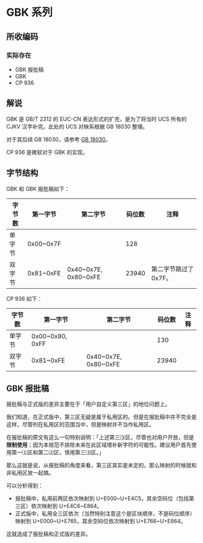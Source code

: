 # GBK 系列
## 所收编码
### 实际存在
- GBK 报批稿
- GBK
- CP 936

## 解说
GBK 是 GB/T 2312 的 EUC-CN 表达形式的扩充，是为了将当时 UCS 所有的 CJKV 汉字补完。此处的 UCS 对映系根据 GB 18030 整理。

对于其后续 GB 18030，请参考 [GB 18030](https://github.com/mrhso/IshisashiEncoding/tree/master/%E7%BC%96%E7%A0%81/UTF/GB%2018030)。

CP 936 是微软对于 GBK 的实现。

## 字节结构
GBK 和 GBK 报批稿如下：

|字节数|第一字节|第二字节|码位数|注释|
|-|-|-|-|-|
|单字节|0x00\~0x7F||128||
|双字节|0x81\~0xFE|0x40\~0x7E, 0x80\~0xFE|23940|第二字节跳过了 0x7F。|

CP 936 如下：

|字节数|第一字节|第二字节|码位数|注释|
|-|-|-|-|-|
|单字节|0x00\~0x80, 0xFF||130||
|双字节|0x81\~0xFE|0x40\~0x7E, 0x80\~0xFE|23940||

## GBK 报批稿
报批稿与正式版的差异主要在于「用户自定义第三区」的地位问题上。

我们知道，在正式版中，第三区无疑是属于私用区的。但是在报批稿中并不完全是这样，尽管列在私用区的范围当中，但是映射并不当作私用区。

在报批稿的原文有这么一句特别说明：「上述第三⑶区，尽管也对用户开放，但是**限制使用**；因为本规范不排除未来在此区域增补新字符的可能性。建议用户首先使用第一⑴区和第二⑵区，慎用第三⑶区。」

那么这就是说，从报批稿的角度来看，第三区其实是未定的。那么映射的时候就和非私用区放一起搞。

可以分析得到：
- 报批稿中，私用前两区依次映射到 U+E000\~U+E4C5，其余空码位（包括第三区）依次映射到 U+E4C6\~E864。
- 正式版中，私用全三区依次（当然特别注意这个是区块顺序，不是码位顺序）映射到 U+E000\~U+E765，其余空码位依次映射到 U+E766\~U+E864。

这就造成了报批稿和正式版的差异。
